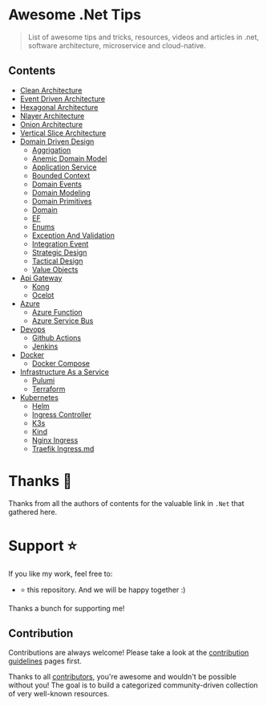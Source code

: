 # Awesome .Net Tips

> List of awesome tips and tricks, resources, videos and articles in .net, software architecture, microservice and cloud-native.

## Contents

- [Clean Architecture](architectural-design/clean-architecture.md)
- [Event Driven Architecture](architectural-design/event-driven-architecture.md)
- [Hexagonal Architecture](architectural-design/hexagonal-architecture.md)
- [Nlayer Architecture](architectural-design/nlayer-architecture.md)
- [Onion Architecture](architectural-design/onion-architecture.md)
- [Vertical Slice Architecture](architectural-design/vertical-slice-architecture.md)
- [Domain Driven Design](domain-driven-design/domain-driven-design.md)
  - [Aggrigation](domain-driven-design/aggregation.md)
  - [Anemic Domain Model](domain-driven-design/anemic-domain-model.md)
  - [Application Service](domain-driven-design/application-service.md)
  - [Bounded Context](domain-driven-design/bounded-context.md)
  - [Domain Events](domain-driven-design/domain-events.md)
  - [Domain Modeling](domain-driven-design/domain-modeling.md)
  - [Domain Primitives](domain-driven-design/domain-primitives.md)
  - [Domain](domain-driven-design/domain.md)
  - [EF](domain-driven-design/ef.md)
  - [Enums](domain-driven-design/enums.md)
  - [Exception And Validation](domain-driven-design/exception-and-validation.md)
  - [Integration Event](domain-driven-design/integration-event.md)
  - [Strategic Design](domain-driven-design/strategic-design.md)
  - [Tactical Design](domain-driven-design/tactical-design.md)
  - [Value Objects](domain-driven-design/value-objects.md)
- [Api Gateway](api-gateway/api-gateway.md)
  - [Kong](api-gateway/kong.md)
  - [Ocelot](api-gateway/ocelot.md)
- [Azure](azure/azure.md)  
  - [Azure Function](azure/azure-function.md)
  - [Azure Service Bus](azure/azure-service-bus.md)
- [Devops](devops/azure-devops.md)
  - [Github Actions](devops/github-actions.md)  
  - [Jenkins](devops/jenkins.md)  
- [Docker](docker/docker.md)  
  - [Docker Compose](docker/docker-compose.md) 
- [Infrastructure As a Service](infrastructure-as-a-service/infrastructure-as-a-service.md) 
    - [Pulumi](infrastructure-as-a-service/pulumi.md) 
    - [Terraform](infrastructure-as-a-service/terraform.md) 
- [Kubernetes](kubernetes/kubernetes.md)    
  - [Helm](kubernetes/helm.md) 
  - [Ingress Controller](kubernetes/ingress-controller.md) 
  - [K3s](kubernetes/k3s.md) 
  - [Kind](kubernetes/kind.md) 
  - [Nginx Ingress](kubernetes/nginx-ingress.md) 
  - [Traefik Ingress.md](kubernetes/traefik-ingress.md) 
  
# Thanks :pray:
Thanks from all the authors of contents for the valuable link in `.Net` that gathered here.

# Support ⭐
If you like my work, feel free to:

- ⭐ this repository. And we will be happy together :)


Thanks a bunch for supporting me!

## Contribution

Contributions are always welcome! Please take a look at the [contribution guidelines](https://github.com/meysamhadeli/awesome-dotnet-tips/blob/main/contributing.md) pages first.

Thanks to all [contributors](https://github.com/meysamhadeli/awesome-dotnet-tips/graphs/contributors), you're awesome and wouldn't be possible without you! The goal is to build a categorized community-driven collection of very well-known resources.

